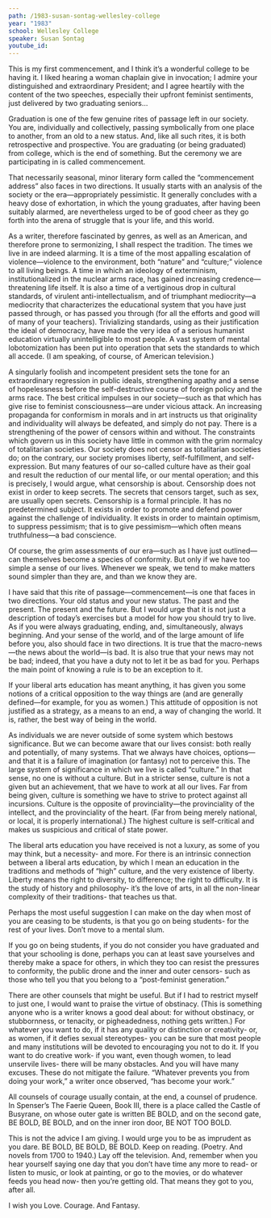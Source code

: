 ```yaml
---
path: /1983-susan-sontag-wellesley-college
year: "1983"
school: Wellesley College
speaker: Susan Sontag
youtube_id: 
---
```


This is my first commencement, and I think it’s a wonderful college to be having it. I liked hearing a woman chaplain give in invocation; I admire your distinguished and extraordinary President; and I agree heartily with the content of the two speeches, especially their upfront feminist sentiments, just delivered by two graduating seniors…

Graduation is one of the few genuine rites of passage left in our society. You are, individually and collectively, passing symbolically from one place to another, from an old to a new status. And, like all such rites, it is both retrospective and prospective. You are graduating (or being graduated) from college, which is the end of something. But the ceremony we are participating in is called commencement.

That necessarily seasonal, minor literary form called the “commencement address” also faces in two directions. It usually starts with an analysis of the society or the era—appropriately pessimistic. It generally concludes with a heavy dose of exhortation, in which the young graduates, after having been suitably alarmed, are nevertheless urged to be of good cheer as they go forth into the arena of struggle that is your life, and this world.

As a writer, therefore fascinated by genres, as well as an American, and therefore prone to sermonizing, I shall respect the tradition. The times we live in are indeed alarming. It is a time of the most appalling escalation of violence—violence to the environment, both “nature” and “culture;” violence to all living beings. A time in which an ideology of exterminism, institutionalized in the nuclear arms race, has gained increasing credence—threatening life itself. It is also a time of a vertiginous drop in cultural standards, of virulent anti-intellectualism, and of triumphant mediocrity—a mediocrity that characterizes the educational system that you have just passed through, or has passed you through (for all the efforts and good will of many of your teachers). Trivializing standards, using as their justification the ideal of democracy, have made the very idea of a serious humanist education virtually unintelligible to most people. A vast system of mental lobotomization has been put into operation that sets the standards to which all accede. (I am speaking, of course, of American television.)

A singularly foolish and incompetent president sets the tone for an extraordinary regression in public ideals, strengthening apathy and a sense of hopelessness before the self-destructive course of foreign policy and the arms race. The best critical impulses in our society—such as that which has give rise to feminist consciousness—are under vicious attack. An increasing propaganda for conformism in morals and in art instructs us that originality and individuality will always be defeated, and simply do not pay. There is a strengthening of the power of censors within and without. The constraints which govern us in this society have little in common with the grim normalcy of totalitarian societies. Our society does not censor as totalitarian societies do; on the contrary, our society promises liberty, self-fulfillment, and self-expression. But many features of our so-called culture have as their goal and result the reduction of our mental life, or our mental operation; and this is precisely, I would argue, what censorship is about. Censorship does not exist in order to keep secrets. The secrets that censors target, such as sex, are usually open secrets. Censorship is a formal principle. It has no predetermined subject. It exists in order to promote and defend power against the challenge of individuality. It exists in order to maintain optimism, to suppress pessimism; that is to give pessimism—which often means truthfulness—a bad conscience.

Of course, the grim assessments of our era—such as I have just outlined—can themselves become a species of conformity. But only if we have too simple a sense of our lives. Whenever we speak, we tend to make matters sound simpler than they are, and than we know they are.

I have said that this rite of passage—commencement—is one that faces in two directions. Your old status and your new status. The past and the present. The present and the future. But I would urge that it is not just a description of today’s exercises but a model for how you should try to live. As if you were always graduating, ending, and, simultaneously, always beginning. And your sense of the world, and of the large amount of life before you, also should face in two directions. It is true that the macro-news—the news about the world—is bad.
It is also true that your news may not be bad; indeed, that you have a duty not to let it be as bad for you. Perhaps the main point of knowing a rule is to be an exception to it.

If your liberal arts education has meant anything, it has given you some notions of a critical opposition to the way things are (and are generally defined—for example, for you as women.) This attitude of opposition is not justified as a strategy, as a means to an end, a way of changing the world. It is, rather, the best way of being in the world.

As individuals we are never outside of some system which bestows significance. But we can become aware that our lives consist: both really and potentially, of many systems. That we always have choices, options—and that it is a failure of imagination (or fantasy) not to perceive this. The large system of significance in which we live is called “culture.” In that sense, no one is without a culture. But in a stricter sense, culture is not a given but an achievement, that we have to work at all our lives. Far from being given, culture is something we have to strive to protect against all incursions. Culture is the opposite of provinciality—the provinciality of the intellect, and the provinciality of the heart. (Far from being merely national, or local, it is properly international.) The highest culture is self-critical and makes us suspicious and critical of state power.

The liberal arts education you have received is not a luxury, as some of you may think, but a necessity- and more. For there is an intrinsic connection between a liberal arts education, by which I mean an education in the traditions and methods of “high” culture, and the very existence of liberty. Liberty means the right to diversity, to difference; the right to difficulty. It is the study of history and philosophy- it’s the love of arts, in all the non-linear complexity of their traditions- that teaches us that.

Perhaps the most useful suggestion I can make on the day when most of you are ceasing to be students, is that you go on being students- for the rest of your lives. Don’t move to a mental slum.

If you go on being students, if you do not consider you have graduated and that your schooling is done, perhaps you can at least save yourselves and thereby make a space for others, in which they too can resist the pressures to conformity, the public drone and the inner and outer censors- such as those who tell you that you belong to a “post-feminist generation.”

There are other counsels that might be useful. But if I had to restrict myself to just one, I would want to praise the virtue of obstinacy. (This is something anyone who is a writer knows a good deal about: for without obstinacy, or stubbornness, or tenacity, or pigheadedness, nothing gets written.) For whatever you want to do, if it has any quality or distinction or creativity- or, as women, if it defies sexual stereotypes- you can be sure that most people and many institutions will be devoted to encouraging you not to do it. If you want to do creative work- if you want, even though women, to lead unservile lives- there will be many obstacles. And you will have many excuses. These do not mitigate the failure. “Whatever prevents you from doing your work,” a writer once observed, “has become your work.”

All counsels of courage usually contain, at the end, a counsel of prudence. In Spenser’s The Faerie Queen, Book III, there is a place called the Castle of Busyrane, on whose outer gate is written BE BOLD, and on the second gate, BE BOLD, BE BOLD, and on the inner iron door, BE NOT TOO BOLD.

This is not the advice I am giving. I would urge you to be as imprudent as you dare. BE BOLD, BE BOLD, BE BOLD. Keep on reading. (Poetry. And novels from 1700 to 1940.) Lay off the television. And, remember when you hear yourself saying one day that you don’t have time any more to read- or listen to music, or look at painting, or go to the movies, or do whatever feeds you head now- then you’re getting old. That means they got to you, after all.

I wish you Love. Courage. And Fantasy.